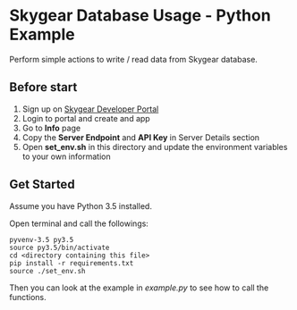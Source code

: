 # Skygear Database Usage - Python Example

Perform simple actions to write / read data from Skygear database.

## Before start
 1. Sign up on [Skygear Developer Portal](https://portal.skygear.io)
 2. Login to portal and create and app
 3. Go to **Info** page
 4. Copy the **Server Endpoint** and **API Key** in Server Details section
 5. Open **set_env.sh** in this directory and update the environment variables to your own information

## Get Started

Assume you have Python 3.5 installed.

Open terminal and call the followings:

```
pyvenv-3.5 py3.5
source py3.5/bin/activate
cd <directory containing this file>
pip install -r requirements.txt
source ./set_env.sh
```

Then you can look at the example in *example.py* to see how to call the functions.